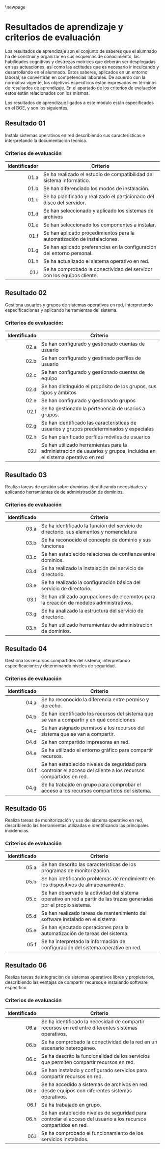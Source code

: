 
\newpage

# Resultados de aprendizaje y criterios de evaluación

Los resultados de aprendizaje son el conjunto de saberes que el alumnado ha de construir y organizar en sus esquemas de conocimiento, las
habilidades cognitivas y destrezas motrices que deberán ser desplegadas en sus actuaciones, así como las actitudes que es necesario ir inculcando y
desarrollando en el alumnado. Estos saberes, aplicados en un entorno laboral, se convertirán en competencias laborales.
De acuerdo con la normativa vigente, los objetivos específicos están expresados en términos de resultados de aprendizaje. En el apartado de los
criterios de evaluación estos están relacionados con los mismos.

Los resultados de aprendizaje ligados a este módulo están especificados en el BOE, y son los siguientes,

## Resultado 01

Instala sistemas operativos en red describiendo sus características e interpretando la documentación técnica.

### Criterios de evaluación

| Identificador | Criterio                                                                |
| -:            | -----------                                                             |
| 01.a          | Se ha realizado el estudio de compatibilidad del sistema informático.   |
| 01.b          | Se han diferenciado los modos de instalación.                           |
| 01.c          | Se ha planificado y realizado el particionado del disco del servidor.   |
| 01.d          | Se han seleccionado y aplicado los sistemas de archivos                 |
| 01.e          | Se han seleccionado los componentes a instalar.                         |
| 01.f          | Se han aplicado procedimientos para la automatización de instalaciones. |
| 01.g          | Se han aplicado preferencias en la configuración  del entorno personal. |
| 01.h          | Se ha actualizado el sistema operativo en red.                          |
| 01.i          | Se ha comprobado la conectividad del servidor con los equipos cliente.  |

## Resultado 02 

Gestiona usuarios y grupos de sistemas operativos en red, interpretando especificaciones y aplicando
herramientas del sistema.

### Criterios de evaluación:
| Identificado | Criterio                                                                                                            |
| -:           | --------                                                                                                            |
| 02.a         | Se han configurado y gestionado cuentas de usuario                                                                  |
| 02.b         | Se han configurado y gestinado perfiles de usuario                                                                  |
| 02.c         | Se han configurado y gestionado cuentas de equipo                                                                   |
| 02.d         | Se han distinguido el propósito de los grupos, sus tipos y ámbitos                                                  |
| 02.e         | Se han configurado y gestionado grupos                                                                              |
| 02.f         | Se ha gestionado la pertenencia de usarios a grupos.                                                                |
| 02.g         | Se han identificado las características de usuarios y grupos predeterminados y especiales                           |
| 02.h         | Se han planificado perfiles móviles de usuarios                                                                     |
| 02.i         | Se han utilizado herramientas para la administración de usuarios y grupos, incluidas en el sistema operativo en red |

## Resultado 03

Realiza tareas de gestión sobre dominios identificando necesidades y aplicando herramientas de de administración de dominios.

### Criterios de evaluación

| Identificado | Criterio                                                                                |
| -:           | --------                                                                                |
| 03.a         | Se ha identificado la función del servicio de directorio, sus elementos y nomenclatura  |
| 03.b         | Se ha reconocido el concepto de dominio y sus funciones                                 |
| 03.c         | Se han establecido relaciones de confianza entre dominios.                              |
| 03.d         | Se ha realizado la instalación del servicio de directorio.                              |
| 03.e         | Se ha realizado la configuración básica del servicio de directorio.                     |
| 03.f         | Se han utilizado agrupaciones de eleemntos para la creación de modelos administrativos. |
| 03.g         | Se ha analizado la estructura del servicio de directorio.                               |
| 03.h         | Se han utilizado herramientas de administración de dominios.                            |

## Resultado 04

Gestiona los recursos compartidos del sistema, interpretando especificacionesy determinando niveles de seguridad.

### Criterios de evaluación

| Identificado | Criterio                                                                                                        |
| -:           | --------                                                                                                        |
| 04.a         | Se ha reconocido la diferencia entre permiso y derecho.                                                         |
| 04.b         | Se han identificado los recursos del sistema que se van a compartir y en qué condiciones                        |
| 04.c         | Se han asignado permisos a los recursos del sistema que se van a compartir.                                     |
| 04.d         | Se han compartido impresoras en red.                                                                            |
| 04.e         | Se ha utilizado el entorno gráfico para compartir recursos.                                                     |
| 04.f         | Se han establecido niveles de seguridad para controlar el acceso del cliente a los recursos compartidos en red. |
| 04.g         | Se ha trabajdo en grupo para comprobar el acceso a los recursos compartidos del sistema.                        |

## Resultado 05

Realiza tareas de monitorización y uso del sistema operativo en red, describiendo las herramientas utilizadas e identificando las principales incidencias.

### Criterios de evaluación

| Identificado | Criterio                                                                                                            |
| -:           | --------                                                                                                            |
| 05.a         | Se han descrito las características de los programas de monitorización.                                             |
| 05.b         | Se han idetificando problemas de rendimiento en los dispositivos de almacenamiento.                                 |
| 05.c         | Se han observado la actividad del sistema  operativo en red a partir de las trazas generadas por el propio sistema. |
| 05.d         | Se han realizado tareas de mantenimiento del software instalado en el sistema.                                      |
| 05.e         | Se han ejecutado operaciones para la automatización de tareas del sistema.                                          |
| 05.f         | Se ha interpretado la información de configuración del sistema operativo en red.                                    |

## Resultado 06 

Realiza tareas de integración de sistemas operativos libres y propietarios, describiendo las ventajas de compartir recursos e instalando software específico.

### Criterios de evaluación

| Identificado | Criterio                                                                                                        |
| -:           | --------                                                                                                        |
| 06.a         | Se ha identificado la necesidad de compartir recursos en red entre diferentes sistemas operativos.              |
| 06.b         | Se ha comprobado la conectividad de la red en un escenario heterogéneo.                                         |
| 06.c         | Se ha descrito la funcionalidad de los servicios que permiten compartir recursos en red.                        |
| 06.d         | Se han instalado y configurado servicios para compartir recursos en red.                                        |
| 06.e         | Se ha accedido a sistemas de archivos en red desde equipos con diferentes sistemas operativos.                  |
| 06.f         | Se ha trabajado en grupo.                                                                                       |
| 06.h         | Se han establecido niveles de seguridad para controlar el acceso del usuario a los recursos compartidos en red. |
| 06.i         | Se ha comprobado el funcionamiento de los servicios instalados.                                                 |



